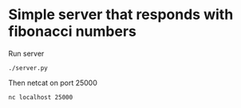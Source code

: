 # Simple server that responds with fibonacci numbers
Run server   
```
./server.py
```   
Then netcat on port 25000    
```
nc localhost 25000
```
